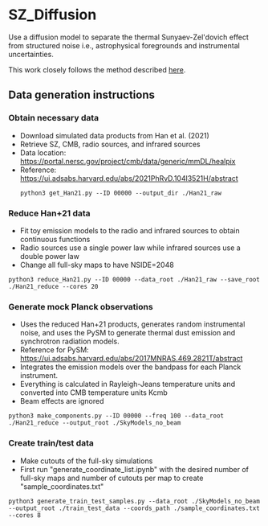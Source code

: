 # SZ_Diffusion

Use a diffusion model to separate the thermal Sunyaev-Zel'dovich effect from structured noise i.e., astrophysical foregrounds and instrumental uncertainties.

This work closely follows the method described [here]([https://arxiv.org/pdf/2302.05290]).


## Data generation instructions

### Obtain necessary data
- Download simulated data products from Han et al. (2021)
- Retrieve SZ, CMB, radio sources, and infrared sources
- Data location: https://portal.nersc.gov/project/cmb/data/generic/mmDL/healpix
- Reference: https://ui.adsabs.harvard.edu/abs/2021PhRvD.104l3521H/abstract
  ```
  python3 get_Han21.py --ID 00000 --output_dir ./Han21_raw
  ```
### Reduce Han+21 data
- Fit toy emission models to the radio and infrared sources to obtain continuous functions
- Radio sources use a single power law while infrared sources use a double power law
- Change all full-sky maps to have NSIDE=2048
```
python3 reduce_Han21.py --ID 00000 --data_root ./Han21_raw --save_root ./Han21_reduce --cores 20
```
### Generate mock Planck observations
- Uses the reduced Han+21 products, generates random instrumental noise, and uses the PySM to generate thermal dust emission and synchrotron radiation models.
- Reference for PySM: https://ui.adsabs.harvard.edu/abs/2017MNRAS.469.2821T/abstract
- Integrates the emission models over the bandpass for each Planck instrument.
- Everything is calculated in Rayleigh-Jeans temperature units and converted into CMB temperature units Kcmb
- Beam effects are ignored
```
python3 make_components.py --ID 00000 --freq 100 --data_root ./Han21_reduce --output_root ./SkyModels_no_beam
```

### Create train/test data
- Make cutouts of the full-sky simulations
- First run "generate_coordinate_list.ipynb" with the desired number of full-sky maps and number of cutouts per map to create "sample_coordinates.txt"
```
python3 generate_train_test_samples.py --data_root ./SkyModels_no_beam --output_root ./train_test_data --coords_path ./sample_coordinates.txt --cores 8

```




